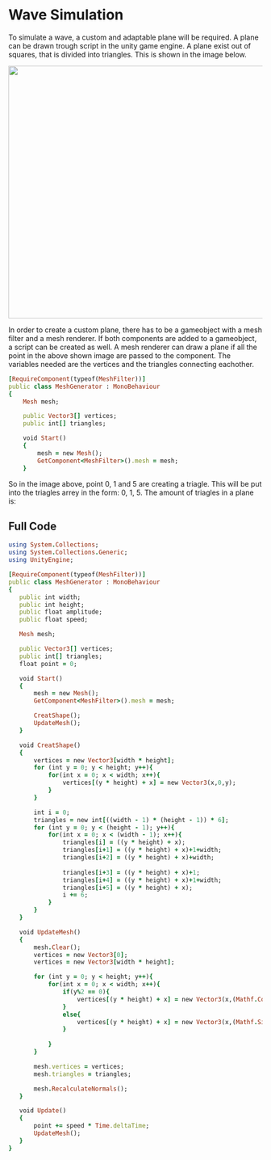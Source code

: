 # Wave Simulation

To simulate a wave, a custom and adaptable plane will be required. A plane can be drawn trough script in the unity game engine. A plane exist out of squares, that is divided into triangles. This is shown in the image below.

<img src="https://www.patrykgalach.com/wp-content/uploads/2019/07/Zrzut-ekranu-2019-07-29-o-11.40.16-768x667.png" width="600" height="500">

In order to create a custom plane, there has to be a gameobject with a mesh filter and a mesh renderer. If both components are added to a gameobject, a script can be created as well. A mesh renderer can draw a plane if all the point in the above shown image are passed to the component. The variables needed are the vertices and the triangles connecting eachother.


```ruby
[RequireComponent(typeof(MeshFilter))]
public class MeshGenerator : MonoBehaviour
{
    Mesh mesh;

    public Vector3[] vertices;
    public int[] triangles;

    void Start()
    {
        mesh = new Mesh();
        GetComponent<MeshFilter>().mesh = mesh;
    }
```

 So in the image above, point 0, 1 and 5 are creating a triagle. This will be put into the triagles arrey in the form: 0, 1, 5. The amount of triagles in a plane is:
 
 ## Full Code
 
 ```ruby
 using System.Collections;
using System.Collections.Generic;
using UnityEngine;

[RequireComponent(typeof(MeshFilter))]
public class MeshGenerator : MonoBehaviour
{
    public int width;
    public int height;
    public float amplitude;
    public float speed;

    Mesh mesh;

    public Vector3[] vertices;
    public int[] triangles;
    float point = 0;

    void Start()
    {
        mesh = new Mesh();
        GetComponent<MeshFilter>().mesh = mesh;

        CreatShape();
        UpdateMesh();
    }

    void CreatShape()
    {
        vertices = new Vector3[width * height];
        for (int y = 0; y < height; y++){
            for(int x = 0; x < width; x++){
                vertices[(y * height) + x] = new Vector3(x,0,y);
            }
        }

        int i = 0;
        triangles = new int[((width - 1) * (height - 1)) * 6];
        for (int y = 0; y < (height - 1); y++){
            for(int x = 0; x < (width - 1); x++){
                triangles[i] = ((y * height) + x);
                triangles[i+1] = ((y * height) + x)+1+width;
                triangles[i+2] = ((y * height) + x)+width;
                
                triangles[i+3] = ((y * height) + x)+1;
                triangles[i+4] = ((y * height) + x)+1+width;
                triangles[i+5] = ((y * height) + x);
                i += 6;
            }
        }
    }

    void UpdateMesh()
    {
        mesh.Clear();
        vertices = new Vector3[0];
        vertices = new Vector3[width * height];

        for (int y = 0; y < height; y++){
            for(int x = 0; x < width; x++){
                if(y%2 == 0){
                    vertices[(y * height) + x] = new Vector3(x,(Mathf.Cos(point+(y * height) + x)) * amplitude,y);
                }
                else{
                    vertices[(y * height) + x] = new Vector3(x,(Mathf.Sin(point+(y * height) + x)) * amplitude,y);
                }
                
            }
        }

        mesh.vertices = vertices;
        mesh.triangles = triangles;

        mesh.RecalculateNormals();
    }

    void Update()
    {
        point += speed * Time.deltaTime;
        UpdateMesh();
    }
}

 ```
